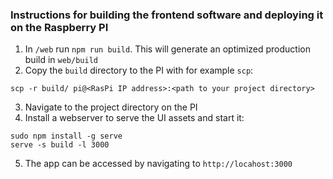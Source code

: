 ### Instructions for building the frontend software and deploying it on the Raspberry PI

1. In `/web` run `npm run build`. This will generate an optimized production build in `web/build`
2. Copy the `build` directory to the PI with for example `scp`:

```
scp -r build/ pi@<RasPi IP address>:<path to your project directory>
```

3. Navigate to the project directory on the PI
4. Install a webserver to serve the UI assets and start it:

```
sudo npm install -g serve
serve -s build -l 3000
```

5. The app can be accessed by navigating to `http://locahost:3000`
